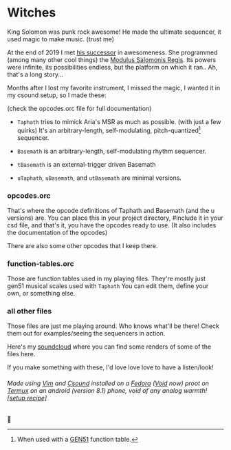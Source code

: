 # Witches

King Solomon was punk rock awesome! He made the ultimate sequencer, it used magic to make music. (trust me)

At the end of 2019 I met [his successor](https://github.com/AriaSalvatrice) in awesomeness. She programmed (among many other cool things) the [Modulus Salomonis Regis](https://aria.dog/modules/). Its powers were infinite, its possibilities endless, but the platform on which it ran.. Ah, that's a long story...

Months after I lost my favorite instrument, I missed the magic, I wanted it in my csound setup, so I made these:

(check the opcodes.orc file for full documentation)
- `Taphath` tries to mimick Aria's MSR as much as possible. (with just a few quirks) It's an arbitrary-length, self-modulating, pitch-quantized[^1] sequencer.

- `Basemath` is an arbitrary-length, self-modulating rhythm sequencer.

- `tBasemath` is an external-trigger driven Basemath

- `uTaphath`, `uBasemath`, and `utBasemath`  are minimal versions.

### opcodes.orc
That's where the opcode definitions of Taphath and Basemath (and the u versions) are. You can place this in your project directory, #include it in your csd file, and that's it, you have the opcodes ready to use. (It also includes the documentation of the opcodes)

There are also some other opcodes that I keep there.

### function-tables.orc
Those are function tables used in my playing files. They're mostly just gen51 musical scales used with `Taphath` You can edit them, define your own, or something else.

### all other files
Those files are just me playing around. Who knows what'll be there! Check them out for examples/seeing the sequencers in action.

Here's my [soundcloud](https://soundcloud.com/nope-null) where you can find some renders of some of the files here.

If you make something with these, I'd love love love to have a listen/look!

###### Made using [Vim](https://www.vim.org/) and [Csound](https://csound.com/) installed on a [Fedora](https://fedoraproject.org/) ([Void](https://voidlinux.org/) now) proot on [Termux](https://termux.com/) on an android (version 8.1) phone, void of any analog warmth! [[setup recipe]](https://github.com/tomara-x/csound-proot-distro-recipe)


💜

[^1]: When used with a [GEN51](https://csound.com/docs/manual/GEN51.html) function table.
